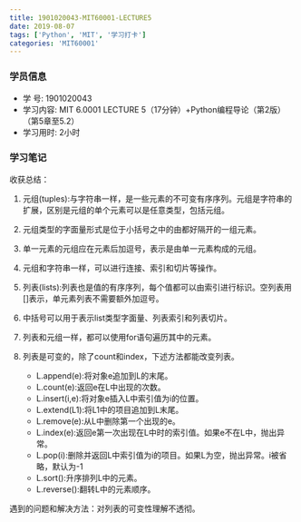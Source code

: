 ```yaml
---
title: 1901020043-MIT60001-LECTURE5
date: 2019-08-07
tags: ['Python', 'MIT', '学习打卡']
categories: 'MIT60001'
---
```



### 学员信息

- 学    号: 1901020043
- 学习内容: MIT 6.0001 LECTURE 5（17分钟）+Python编程导论（第2版）（第5章至5.2）
- 学习用时: 2小时

### 学习笔记

收获总结：

1. 元组(tuples):与字符串一样，是一些元素的不可变有序序列。元组是字符串的扩展，区别是元组的单个元素可以是任意类型，包括元组。

2. 元组类型的字面量形式是位于小括号之中的由都好隔开的一组元素。

3. 单一元素的元组应在元素后加逗号，表示是由单一元素构成的元组。

4. 元组和字符串一样，可以进行连接、索引和切片等操作。 

5. 列表(lists):列表也是值的有序序列，每个值都可以由索引进行标识。空列表用[]表示，单元素列表不需要额外加逗号。

6. 中括号可以用于表示list类型字面量、列表索引和列表切片。

7. 列表和元组一样，都可以使用for语句遍历其中的元素。

8. 列表是可变的，除了count和index，下述方法都能改变列表。
   - L.append(e):将对象e追加到L的末尾。
   - L.count(e):返回e在L中出现的次数。
   - L.insert(i,e):将对象e插入L中索引值为i的位置。
   - L.extend(L1):将L1中的项目追加到L末尾。
   - L.remove(e):从L中删除第一个出现的e。
   - L.index(e):返回e第一次出现在L中时的索引值。如果e不在L中，抛出异常。
   - L.pop(i):删除并返回L中索引值为i的项目。如果L为空，抛出异常。i被省略，默认为-1
   - L.sort():升序排列L中的元素。
   - L.reverse():翻转L中的元素顺序。


遇到的问题和解决方法：对列表的可变性理解不透彻。
